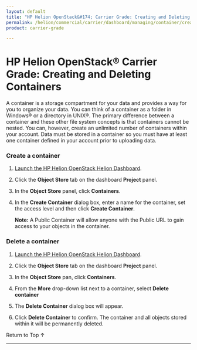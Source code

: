 ```yaml
---
layout: default
title: "HP Helion OpenStack&#174; Carrier Grade: Creating and Deleting Containers"
permalink: /helion/commercial/carrier/dashboard/managing/container/create/
product: carrier-grade

---
```

<!--UNDER REVISION-->

<script>

function PageRefresh {
onLoad="window.refresh"
}

PageRefresh();

</script>

<!--
<p style="font-size: small;"> <a href="/helion/commercial/carrier/ga1/install/">&#9664; PREV</a> | <a href="/helion/commercial/carrier/ga1/install-overview/">&#9650; UP</a> | <a href="/helion/commercial/carrier/ga1/">NEXT &#9654;</a></p> 
-->

# HP Helion OpenStack&#174; Carrier Grade: Creating and Deleting Containers

A container is a storage compartment for your data and provides a way for you to organize your data. You can think of a container as a folder in Windows&#174; or a directory in UNIX&#174;. The primary difference between a container and these other file system concepts is that containers cannot be nested. You can, however, create an unlimited number of containers within your account. Data must be stored in a container so you must have at least one container defined in your account prior to uploading data.

### Create a container ###

1. [Launch the HP Helion OpenStack Helion Dashboard](/helion/openstack/carrier/dashboard/login/).

2. Click the **Object Store** tab on the dashboard **Project** panel.

3. In the **Object Store** panel, click **Containers**.

4. In the **Create Container** dialog box, enter a name for the container, set the access level and then click **Create Container**.

	**Note:** A Public Container will allow anyone with the Public URL to gain access to your objects in the container.

### Delete a container ###

1. [Launch the HP Helion OpenStack Helion Dashboard](/helion/openstack/carrier/dashboard/login/).

2. Click the **Object Store** tab on the dashboard **Project** panel.

3. In the **Object Store** pan, click **Containers**.

4. From the **More** drop-down list next to a container, select **Delete container**

5. The **Delete Container** dialog box will appear. 

6. Click **Delete Container** to confirm. The container and all objects stored within it will be permanently deleted.  

<a href="#top" style="padding:14px 0px 14px 0px; text-decoration: none;"> Return to Top &#8593; </a>


----
